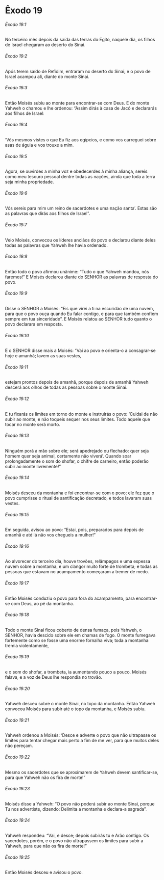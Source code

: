 # Êxodo 19

###### Êxodo 19:1

No terceiro mês depois da saída das terras do Egito, naquele dia, os filhos de Israel chegaram ao deserto do Sinai.

###### Êxodo 19:2

Após terem saído de Refidim, entraram no deserto do Sinai, e o povo de Israel acampou ali, diante do monte Sinai.

###### Êxodo 19:3

Então Moisés subiu ao monte para encontrar-se com Deus. E do monte Yahweh o chamou e lhe ordenou: “Assim dirás à casa de Jacó e declararás aos filhos de Israel:

###### Êxodo 19:4

‘Vós mesmos vistes o que Eu fiz aos egípcios, e como vos carreguei sobre asas de águia e vos trouxe a mim.

###### Êxodo 19:5

Agora, se ouvirdes a minha voz e obedecerdes à minha aliança, sereis como meu tesouro pessoal dentre todas as nações, ainda que toda a terra seja minha propriedade.

###### Êxodo 19:6

Vós sereis para mim um reino de sacerdotes e uma nação santa’. Estas são as palavras que dirás aos filhos de Israel”.

###### Êxodo 19:7

Veio Moisés, convocou os líderes anciãos do povo e declarou diante deles todas as palavras que Yahweh lhe havia ordenado.

###### Êxodo 19:8

Então todo o povo afirmou unânime: “Tudo o que Yahweh mandou, nós faremos!” E Moisés declarou diante do SENHOR as palavras de resposta do povo.

###### Êxodo 19:9

Disse o SENHOR a Moisés: “Eis que virei a ti na escuridão de uma nuvem, para que o povo ouça quando Eu falar contigo, e para que também confiem sempre em tua sinceridade”. E Moisés relatou ao SENHOR tudo quanto o povo declarara em resposta.

###### Êxodo 19:10

E o SENHOR disse mais a Moisés: “Vai ao povo e orienta-o a consagrar-se hoje e amanhã; lavem as suas vestes,

###### Êxodo 19:11

estejam prontos depois de amanhã, porque depois de amanhã Yahweh descerá aos olhos de todas as pessoas sobre o monte Sinai.

###### Êxodo 19:12

E tu fixarás os limites em torno do monte e instruirás o povo: ‘Cuidai de não subir ao monte, e não toqueis sequer nos seus limites. Todo aquele que tocar no monte será morto.

###### Êxodo 19:13

Ninguém porá a mão sobre ele; será apedrejado ou flechado: quer seja homem quer seja animal, certamente não viverá’. Quando soar prolongadamente o som do shofar, o chifre de carneiro, então poderão subir ao monte livremente!”

###### Êxodo 19:14

Moisés desceu da montanha e foi encontrar-se com o povo; ele fez que o povo cumprisse o ritual de santificação decretado, e todos lavaram suas vestes.

###### Êxodo 19:15

Em seguida, avisou ao povo: “Estai, pois, preparados para depois de amanhã e até lá não vos chegueis a mulher!”

###### Êxodo 19:16

Ao alvorecer do terceiro dia, houve trovões, relâmpagos e uma espessa nuvem sobre a montanha, e um clangor muito forte de trombeta; e todas as pessoas que estavam no acampamento começaram a tremer de medo.

###### Êxodo 19:17

Então Moisés conduziu o povo para fora do acampamento, para encontrar-se com Deus, ao pé da montanha.

###### Êxodo 19:18

Todo o monte Sinai ficou coberto de densa fumaça, pois Yahweh, o SENHOR, havia descido sobre ele em chamas de fogo. O monte fumegava fortemente como se fosse uma enorme fornalha viva; toda a montanha tremia violentamente,

###### Êxodo 19:19

e o som do shofar, a trombeta, ia aumentando pouco a pouco. Moisés falava, e a voz de Deus lhe respondia no trovão.

###### Êxodo 19:20

Yahweh desceu sobre o monte Sinai, no topo da montanha. Então Yahweh convocou Moisés para subir até o topo da montanha, e Moisés subiu.

###### Êxodo 19:21

Yahweh ordenou a Moisés: ‘Desce e adverte o povo que não ultrapasse os limites para tentar chegar mais perto a fim de me ver, para que muitos deles não pereçam.

###### Êxodo 19:22

Mesmo os sacerdotes que se aproximarem de Yahweh devem santificar-se, para que Yahweh não os fira de morte!”

###### Êxodo 19:23

Moisés disse a Yahweh: “O povo não poderá subir ao monte Sinai, porque Tu nos advertiste, dizendo: Delimita a montanha e declara-a sagrada”.

###### Êxodo 19:24

Yahweh respondeu: “Vai, e desce; depois subirás tu e Arão contigo. Os sacerdotes, porém, e o povo não ultrapassem os limites para subir a Yahweh, para que não os fira de morte!”

###### Êxodo 19:25

Então Moisés desceu e avisou o povo.

